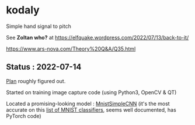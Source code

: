 # kodaly

Simple hand signal to pitch

See **Zoltan who?** at https://elfquake.wordpress.com/2022/07/13/back-to-it/

https://www.ars-nova.com/Theory%20Q&A/Q35.html

## Status : 2022-07-14

[Plan](https://github.com/danja/kodaly/blob/main/plan.md) roughly figured out.

Started on training image capture code (using Python3, OpenCV & QT)

Located a promising-looking model : [MnistSimpleCNN](https://github.com/ansh941/MnistSimpleCNN) (it's the most accurate on this [list of MNIST classifiers](https://paperswithcode.com/sota/image-classification-on-mnist), seems well documented, has PyTorch code)
